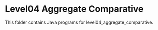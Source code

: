 # Level04 Aggregate Comparative

This folder contains Java programs for level04_aggregate_comparative.